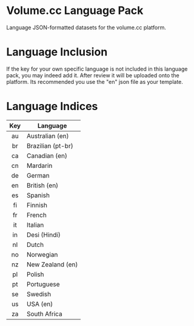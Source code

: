 # Volume.cc Language Pack

Language JSON-formatted datasets for the volume.cc platform.

# Language Inclusion

If the key for your own specific language is not included in this language pack, you may indeed add it. After review it will be uploaded onto the platform. Its recommended you use the "en" json file as your template.

# Language Indices

|  Key  | Language          |
|:-----:|-------------------|
| au    | Australian (en)   |
| br    | Brazilian (pt-br) |
| ca    | Canadian (en)     |
| cn    | Mardarin          |
| de    | German            |
| en    | British (en)      |
| es    | Spanish           |
| fi    | Finnish           |
| fr    | French            |
| it    | Italian           |
| in    | Desi (Hindi)      |
| nl    | Dutch             |
| no    | Norwegian         |
| nz    | New Zealand (en)  |
| pl    | Polish            |
| pt    | Portuguese        |
| se    | Swedish           |
| us    | USA (en)          |
| za    | South Africa      |
